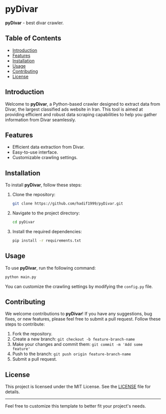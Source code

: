 # pyDivar

**pyDivar** - best divar crawler.

## Table of Contents

- [Introduction](#introduction)
- [Features](#features)
- [Installation](#installation)
- [Usage](#usage)
- [Contributing](#contributing)
- [License](#license)

## Introduction

Welcome to **pyDivar**, a Python-based crawler designed to extract data from Divar, the largest classified ads website in Iran. This tool is aimed at providing efficient and robust data scraping capabilities to help you gather information from Divar seamlessly.

## Features

- Efficient data extraction from Divar.
- Easy-to-use interface.
- Customizable crawling settings.

## Installation

To install **pyDivar**, follow these steps:

1. Clone the repository:
    ```sh
    git clone https://github.com/hadif1999/pyDivar.git
    ```

2. Navigate to the project directory:
    ```sh
    cd pyDivar
    ```

3. Install the required dependencies:
    ```sh
    pip install -r requirements.txt
    ```

## Usage

To use **pyDivar**, run the following command:

```sh
python main.py
```

You can customize the crawling settings by modifying the `config.py` file.

## Contributing

We welcome contributions to **pyDivar**! If you have any suggestions, bug fixes, or new features, please feel free to submit a pull request. Follow these steps to contribute:

1. Fork the repository.
2. Create a new branch: `git checkout -b feature-branch-name`
3. Make your changes and commit them: `git commit -m 'Add some feature'`
4. Push to the branch: `git push origin feature-branch-name`
5. Submit a pull request.

## License

This project is licensed under the MIT License. See the [LICENSE](LICENSE) file for details.

---

Feel free to customize this template to better fit your project's needs.
